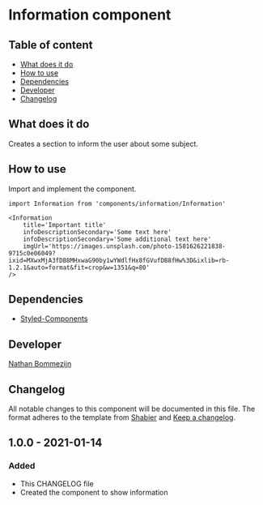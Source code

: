 # Information component

## Table of content
- [What does it do]()
- [How to use]()
- [Dependencies]()
- [Developer]()
- [Changelog]()


## What does it do
Creates a section to inform the user about some subject.

## How to use
Import and implement the component.
```JS
import Information from 'components/information/Information'

<Information
    title='Important title'
    infoDescriptionSecondary='Some text here'
    infoDescriptionSecondary='Some additional text here'
    imgUrl='https://images.unsplash.com/photo-1581626221838-9715c0e06049?ixid=MXwxMjA3fDB8MHxwaG90by1wYWdlfHx8fGVufDB8fHw%3D&ixlib=rb-1.2.1&auto=format&fit=crop&w=1351&q=80'
/>
```

## Dependencies
* [Styled-Components](https://styled-components.com/)


## Developer
[Nathan Bommezijn](github.com/dewarian)

## Changelog

All notable changes to this component will be documented in this file.
The format adheres to the template from [Shabier](github.com/sjagoori) and [Keep a changelog](https://keepachangelog.com/en/1.0.0/).

## 1.0.0 - 2021-01-14

### Added
- This CHANGELOG file
- Created the component to show information